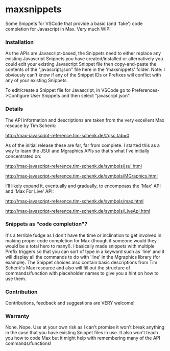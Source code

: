 # maxsnippets

Some Snippets for VSCode that provide a basic (and 'fake') code completion for Javascript in Max. Very much WIP!

### Installation

As the APIs are Javascript-based, the Snippets need to either replace any existing Javascript Snippets you have created/installed or alternatively you could edit your existing Javascript Snippet file then copy-and-paste the contents of the "javascript.json" file here in the 'maxsnippets' folder. Note: I obviously can't know if any of the Snippet IDs or Prefixes will conflict with any of your existing Snippets.

To edit/create a Snippet file for Javascript, in VSCode go to Preferences->Configure User Snippets and then select "javascript.json".

### Details

The API information and descriptions are taken from the very excellent Max resouce by Tim Schenk:

http://max-javascript-reference.tim-schenk.de/#gsc.tab=0

As of the initial release these are far, far from complete. I started this as a way to learn the JSUI and Mgraphics APIs so that's what I've initially concentrated on:

http://max-javascript-reference.tim-schenk.de/symbols/jsui.html

http://max-javascript-reference.tim-schenk.de/symbols/MGraphics.html

I'll likely expand it, eventually and gradually, to encompoass the 'Max' API and 'Max For Live' API:

http://max-javascript-reference.tim-schenk.de/symbols/max.html

http://max-javascript-reference.tim-schenk.de/symbols/LiveApi.html

### Snippets as "code completion"?

It's a terrible fudge as I don't have the time or inclination to get involved in making proper code completion for Max (though if someone would they would be a total hero to many!). I basically made snippets with multiple Prefix triggers so that you can sort of type in a keyword such as 'line' and it will display all the commands to do with 'line' in the Mgraphics library (for example). The Snippet choices also contain basic descriptions from Tim Schenk's Max resource and also will fill out the structure of commands/function with placeholder names to give you a hint on how to use them.

### Contribution

Contributions, feedback and suggestions are VERY welcome!

### Warranty

None. Nope. Use at your own risk as I can't promise it won't break anything in the case that you have existing Snippet files in use. It also won't teach you how to code Max but it might help with remembering many of the API commands/functions!

